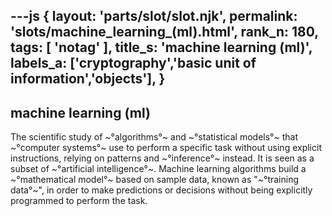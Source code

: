 ---js
{
  layout: 'parts/slot/slot.njk',
  permalink: 'slots/machine_learning_(ml).html',
  rank_n: 180,
  tags: [ 'notag' ],
  title_s: 'machine learning (ml)',
  labels_a: ['cryptography','basic unit of information','objects'],
}
---
## machine learning (ml)

The scientific study of ~°algorithms°~ and ~°statistical models°~ that ~°computer systems°~ use to perform a specific task without using explicit instructions, relying on patterns and ~°inference°~ instead. It is seen as a subset of ~°artificial intelligence°~. Machine learning algorithms build a ~°mathematical model°~ based on sample data, known as "~°training data°~", in order to make predictions or decisions without being explicitly programmed to perform the task.
